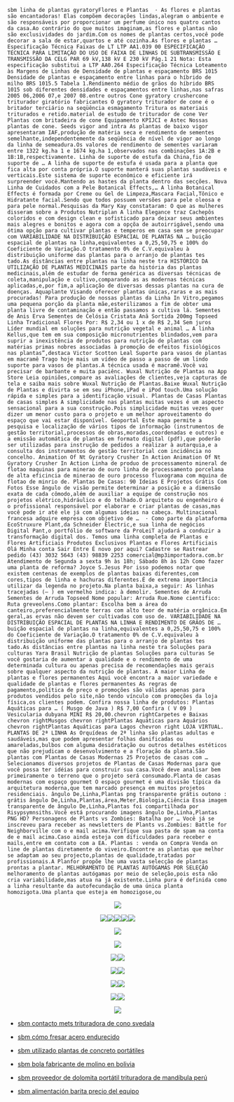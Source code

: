 
```
sbm linha de plantas gyratoryFlores e Plantas  · As flores e plantas são encantadoras! Elas compõem decorações lindas,alegram o ambiente e são responsáveis por proporcionar um perfume único nos quatro cantos da casa.Ao contrário do que muitos imaginam,as flores e plantas não são exclusividades do jardim.Com os nomes de plantas certos,você pode decorar a sala de estar,quartos e até cozinha.As flores e plantas … Especificação Técnica Faixas de LT LTP AA1.039 00 ESPECIFICAÇÃO TÉCNICA PARA LIMITAÇÃO DO USO DE FAIXA DE LINHAS DE SUBTRANSMISSÃO E TRANSMISSÃO DA CELG PAR 69 kV,138 kV E 230 kV Pág.1 21 Nota: Esta especificação substitui a LTP AA0.264 Especificação Técnica Loteamento às Margens de Linhas de Densidade de plantas e espaçamento BRS 1015 Densidade de plantas e espaçamento entre linhas para o híbrido de milho BRS 1015.5 Tabela 1.Rendimento médio de grãos do híbrido BRS 1015 sob diferentes densidades e espaçamentos entre linhas,nas safras 2005 06,2006 07,e 2007 08.entre outros Cone gyratory crushercone triturador giratório fabricantes O gyratory triturador de cone é o britador terciário na seqüência esmagamento Tritura os materiais triturados e retido.material de estudo de triturador de cone Ver Plantas com britadeira de cone Equipamento KPIJCI e Astec Nossas plantas de cone. Seeds vigor and intra As plantas de baixo vigor apresentaram IAF,produção de matéria seca e rendimento de sementes semelhante,independentemente da seqüência de nível de vigor ao longo da linha de semeadura.Os valores de rendimento de sementes variaram entre 1322 kg.ha 1 e 1674 kg.ha 1,observados nas combinações 1A:2B e 1B:1B,respectivamente. Linha de suporte de estufa da China,fio de suporte de … A linha de suporte de estufa é usada para a planta que fica alta por conta própria.O suporte manterá suas plantas saudáveis e verticais.Este sistema de suporte econômico e eficiente irá surpreender você.Mantendo as hastes da planta dentro das secções. Nova Linha de Cuidados com a Pele Botanical Effects,… A linha Botanical Effects é formada por Creme ou Gel de Limpeza,Mascara Facial,Tônico e Hidratante facial.Sendo que todos possuem versões para pele oleosa e para pele normal.Pesquisas da Mary Kay constataram: O que as mulheres disseram sobre a Produtos Nutriplan A linha Elegance traz Cachepôs coloridos e com design clean e sofisticado para deixar seus ambientes mais alegres e bonitos e agora com a opçõa de autoirrigável,sendo uma ótima opção para cultivar plantas e temperos em casa sem se preocupar com VARIABILIDADE NA DISTRIBUIÇÃO ESPACIAL DE PLANTAS NA … buição espacial de plantas na linha,equivalentes a 0,25,50,75 e 100% do Coeficiente de Variação.O tratamento 0% de C.V.equivaleu à distribuição uniforme das plantas para o arranjo de plantas tes tado.As distâncias entre plantas na linha neste tra HISTÓRICO DA UTILIZAÇÃO DE PLANTAS MEDICINAIS parte da história das plantas medicinais,além de estudar de forma genérica as diversas técnicas de coleta,manipulação e cultivo,comparando as as modernas técnicas aplicadas,e,por fim,a aplicação de diversas dessas plantas na cura de doenças. Aquaplante Visando oferecer plantas únicas,raras e as mais procuradas! Para produção de nossas plantas da Linha In Vitro,pegamos uma pequena porção da planta mãe,esterilizamos a fim de obter uma planta livre de contaminação e então passamos a cultiva lá. Sementes de Anis Erva Sementes de Celósia Cristata Anã Sortida 200mg Topseed Linha Tradicional Flores Por: R$ 2,34 ou 1 x de R$ 2,34 Sem juros Líder mundial em soluções para nutrição vegetal e animal … A linha Kellus,que tem em sua composição micronutrientes blindados,vem para suprir a inexistência de produtos para nutrição de plantas com matérias primas nobres associadas à promoção de efeitos fisiológicos nas plantas”,destaca Victor Scotton Leal Suporte para vasos de plantas em macramê Trago hoje mais um vídeo de passo a passo de um lindo suporte para vasos de plantas.A técnica usada é macramê.Você vai precisar de barbante e muita paciênc. ‎Wuxal Nutrição de Plantas na App Store Leia opiniões,compare as avaliações de clientes,veja capturas de tela e saiba mais sobre Wuxal Nutrição de Plantas.Baixe Wuxal Nutrição de Plantas e divirta se em seu iPhone,iPad e iPod touch.Uma solução rápida e simples para a identificação visual. Plantas de Casas Plantas de casas simples A simplicidade nas plantas muitas vezes é um aspecto sensacional para a sua construção.Pois simplicidade muitas vezes quer dizer um menor custo para o projeto e um melhor aproveitamento do espaço que vai estar disponível. Geoportal Este mapa permite a pesquisa e localização de vários tipos de informação (instrumentos de gestão territorial,processos de obras,moradas,coordenadas e outros) e a emissão automática de plantas em formato digital (pdf),que poderão ser utilizadas para instrução de pedidos a realizar à autarquia,e a consulta dos instrumentos de gestão territorial com incidência no concelho. Animation Of Nt Gyratory Crusher In Action Animation Of Nt Gyratory Crusher In Action Linha de produo de processamento mineral de flotao maquinas para minerao de ouro linha de processamento porcelana de alta eficincia de minerao de ouro processo fluxograma com mquina de flotao de minrio de. Plantas De Casas: 90 Ideias E Projetos Grátis Com Fotos Esse ângulo de visão permite determinar a posição e a dimensão exata de cada cômodo,além de auxiliar a equipe de construção nos projetos elétrico,hidráulico e do telhado.O arquiteto ou engenheiro é o profissional responsável por elaborar e criar plantas de casas,mas você pode ir até ele já com algumas ideias na cabeça. Multinacional francesa adquire empresa com objetivo de …  · Como parte da plataforma EcoStruxure Plant,da Schneider Electric,e sua linha de negócios Digital Pant,o portfólio de software da ProLeiT ajudará a conduzir a transformação digital dos. Temos uma linha completa de Plantas e Flores Artificiais Produtos Exclusivos Plantas e Flores Artificiais Olá Minha conta Sair Entre É novo por aqui? Cadastre se Rastrear pedido (43) 3032 5643 (43) 98839 2253 comercial@mp3importadora.com.br Atendimento de Segunda a sexta 9h às 18h; Sábado 8h às 12h Como fazer uma planta de reforma? Joyce S.Jesus Por isso podemos notar que existem centenas de exemplos de plantas baixas diferentes,com cores,tipos de linha e hachuras diferentes.É de extrema importância utilizar da legenda no projeto.Na planta baixa,a seguir: As linhas tracejadas (— ) em vermelho indica: à demolir. Sementes de Arruda Sementes de Arruda Topseed Nome popular: Arruda Rue.Nome cientifico: Ruta greveolens.Como plantar: Escolha bem a área do canteiro,preferencialmente terras com alto teor de matéria orgânica.Em geral,as ervas não devem ser cultivadas com uso de. VARIABILIDADE NA DISTRIBUIÇÃO ESPACIAL DE PLANTAS NA LINHA E RENDIMENTO DE GRÃOS DE … buição espacial de plantas na linha,equivalentes a 0,25,50,75 e 100% do Coeficiente de Variação.O tratamento 0% de C.V.equivaleu à distribuição uniforme das plantas para o arranjo de plantas tes tado.As distâncias entre plantas na linha neste tra Soluções para culturas Yara Brasil Nutrição de plantas Soluções para culturas Se você gostaria de aumentar a qualidade e o rendimento de uma determinada cultura ou apenas precisa de recomendações mais gerais sobre qualquer aspecto da nutrição de plantas. A maior Linha de plantas e flores permanentes Aqui você encontra a maior variedade e qualidade de plantas e flores permanentes As regras de pagamento,política de preço e promoções são válidas apenas para produtos vendidos pelo site,não tendo vínculo com promoções da loja física,os clientes podem. Confira nossa linha de produtos: Plantas Aquáticas para … ( Musgo de Java ) R$ 7,00 Confira ( V 09 ) Vesicularia dubyana MINI R$ 20,00.chevron rightCarpetes e Baixas chevron rightMusgos chevron rightPlantas Aquáticas para Aquários chevron rightPlantas Aquáticas para Lagos chevron right LOJA VIRTUAL. PLANTAS DE 2ª LINHA As Orquídeas de 2ª linha são plantas adultas e saudáveis,mas que podem apresentar folhas danificadas ou amareladas,bulbos com alguma desidratação ou outros detalhes estéticos que não prejudicam o desenvolvimento e a floração da planta.São plantas com Plantas de Casas Modernas 25 Projetos de casas com … Selecionamos diversos projetos de Plantas de Casas Modernas para que você possa ter idéias para construir sua casa.Você deve analisar bem primeiramente o terreno que o projeto será consumado.Planta de casas modernas com espaço gourmet O espaço gourmet é uma divisão típica da arquitetura moderna,que tem marcado presença em muitos projetos residenciais. ângulo De,Linha,Plantas png transparente grátis outono : grátis ângulo De,Linha,Plantas,área,Meter,Biologia,Ciência Essa imagem transparente de ângulo De,Linha,Plantas foi compartilhada por Risypsymnsiths.Você está procurando imagens ângulo De,Linha,Plantas PNG HD? Personagens de Plants vs Zombies: Batalha por … Você já se inscreveu para receber as newsletters de Plants vs.Zombies: Battle for Neighborville com o e mail acima.Verifique sua pasta de spam na conta de e mail acima.Caso ainda esteja com dificuldades para receber e mails,entre em contato com a EA. Plantas : venda on Compra Venda on line de plantas diretamente do viveiro.Encontre as plantas que melhor se adaptam ao seu projecto,plantas de qualidade,tratadas por profissionais.A Planfor propõe lhe uma vasta selecção de plantas prontas a plantar. MELHORAMENTO DE PLANTAS AUTÓGAMAS POR SELEÇÃO melhoramento de plantas autógamas por meio de seleção,pois esta não cria variabilidade,mas atua na já existente.Linha pura é definida como a linha resultante da autofecundação de uma única planta homozigota.Uma planta que esteja em homozigose,ou 
```

<div align="center">

<a href="https://es-crusher.shibang-china.com/github&k=sbm+linha+de+plantas+gyratory"><img src="https://static.shibang-china.com/es/crusher/logo.jpg"></a>

<a href="https://es-crusher.shibang-china.com/github&k=sbm+linha+de+plantas+gyratory"><img src="https://static.shibang-china.com/es/crusher/index.jpg"></a><a href="https://es-crusher.shibang-china.com/material.htmlgithub&k=sbm+linha+de+plantas+gyratory"><img src="https://static.shibang-china.com/es/crusher/material.jpg"></a><a href="https://es-crusher.shibang-china.com/application.htmlgithub&k=sbm+linha+de+plantas+gyratory"><img src="https://static.shibang-china.com/es/crusher/application.jpg"></a><a href="https://es-crusher.shibang-china.com/aboutus.htmlgithub&k=sbm+linha+de+plantas+gyratory"><img src="https://static.shibang-china.com/es/crusher/aboutus.jpg"></a><a href="https://es-crusher.shibang-china.com/contact.htmlgithub&k=sbm+linha+de+plantas+gyratory"><img src="https://static.shibang-china.com/es/crusher/contact.jpg"></a>

<a href="https://es-crusher.shibang-china.com/github&k=sbm+linha+de+plantas+gyratory"><img src="https://static.shibang-china.com/es/crusher/banner.jpg"></a>

<a href="https://swt.shibang-china.com/github&k=sbm+linha+de+plantas+gyratory"><img src="https://static.shibang-china.com/es/crusher/text.jpg"></a>

<a href="https://swt.shibang-china.com/github&k=sbm+linha+de+plantas+gyratory"><img src="https://static.shibang-china.com/es/crusher/chat.jpg"></a><a href="https://es-crusher.shibang-china.com/contact.htmlgithub&k=sbm+linha+de+plantas+gyratory"><img src="https://static.shibang-china.com/es/crusher/message.jpg"></a>

<a href="https://es-crusher.shibang-china.com/products/pe.htmlgithub&k=sbm+linha+de+plantas+gyratory"><img src="https://static.shibang-china.com/es/crusher/pe.jpg"></a><a href="https://es-crusher.shibang-china.com/products/pf.htmlgithub&k=sbm+linha+de+plantas+gyratory"><img src="https://static.shibang-china.com/es/crusher/pf.jpg"></a>

<a href="https://es-crusher.shibang-china.com/products/hpt.htmlgithub&k=sbm+linha+de+plantas+gyratory"><img src="https://static.shibang-china.com/es/crusher/hpt.jpg"></a><a href="https://es-crusher.shibang-china.com/products/vsi.htmlgithub&k=sbm+linha+de+plantas+gyratory"><img src="https://static.shibang-china.com/es/crusher/vsi.jpg"></a>

<a href="https://es-crusher.shibang-china.com/products/klv.htmlgithub&k=sbm+linha+de+plantas+gyratory"><img src="https://static.shibang-china.com/es/crusher/klv.jpg"></a><a href="https://es-crusher.shibang-china.com/products/portable.htmlgithub&k=sbm+linha+de+plantas+gyratory"><img src="https://static.shibang-china.com/es/crusher/portable.jpg"></a>

<a href="https://swt.shibang-china.com/github&k=sbm+linha+de+plantas+gyratory"><img src="https://static.shibang-china.com/es/crusher/case.jpg"></a>

</div>


* [sbm contacto mets trituradora de cono svedala](sbm%20contacto%20mets%20trituradora%20de%20cono%20svedala.md)

* [sbm cómo fresar acero endurecido](sbm%20c%C3%B3mo%20fresar%20acero%20endurecido.md)

* [sbm utilizado plantas de concreto portátiles](sbm%20utilizado%20plantas%20de%20concreto%20port%C3%A1tiles.md)

* [sbm bola fabricante de molino en bolivia](sbm%20bola%20fabricante%20de%20molino%20en%20bolivia.md)

* [sbm proveedor de dolomita portátil trituradora de mandíbula perú](sbm%20proveedor%20de%20dolomita%20port%C3%A1til%20trituradora%20de%20mand%C3%ADbula%20per%C3%BA.md)

* [sbm alimentación barita precio del equipo](sbm%20alimentaci%C3%B3n%20barita%20precio%20del%20equipo.md)